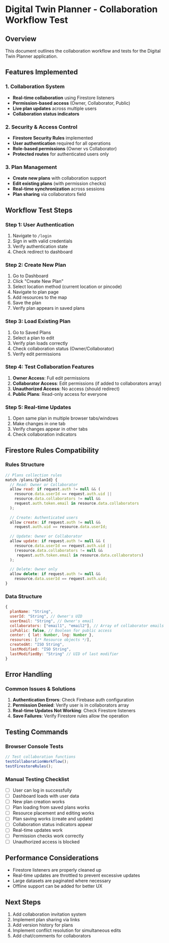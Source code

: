 # Digital Twin Planner - Collaboration Workflow Test

## Overview
This document outlines the collaboration workflow and tests for the Digital Twin Planner application.

## Features Implemented

### 1. Collaboration System
- **Real-time collaboration** using Firestore listeners
- **Permission-based access** (Owner, Collaborator, Public)
- **Live plan updates** across multiple users
- **Collaboration status indicators**

### 2. Security & Access Control
- **Firestore Security Rules** implemented
- **User authentication** required for all operations
- **Role-based permissions** (Owner vs Collaborator)
- **Protected routes** for authenticated users only

### 3. Plan Management
- **Create new plans** with collaboration support
- **Edit existing plans** (with permission checks)
- **Real-time synchronization** across sessions
- **Plan sharing** via collaborators field

## Workflow Test Steps

### Step 1: User Authentication
1. Navigate to `/login`
2. Sign in with valid credentials
3. Verify authentication state
4. Check redirect to dashboard

### Step 2: Create New Plan
1. Go to Dashboard
2. Click "Create New Plan"
3. Select location method (current location or pincode)
4. Navigate to plan page
5. Add resources to the map
6. Save the plan
7. Verify plan appears in saved plans

### Step 3: Load Existing Plan
1. Go to Saved Plans
2. Select a plan to edit
3. Verify plan loads correctly
4. Check collaboration status (Owner/Collaborator)
5. Verify edit permissions

### Step 4: Test Collaboration Features
1. **Owner Access**: Full edit permissions
2. **Collaborator Access**: Edit permissions (if added to collaborators array)
3. **Unauthorized Access**: No access (should redirect)
4. **Public Plans**: Read-only access for everyone

### Step 5: Real-time Updates
1. Open same plan in multiple browser tabs/windows
2. Make changes in one tab
3. Verify changes appear in other tabs
4. Check collaboration indicators

## Firestore Rules Compatibility

### Rules Structure
```javascript
// Plans collection rules
match /plans/{planId} {
  // Read: Owner or Collaborator
  allow read: if request.auth != null && (
    resource.data.userId == request.auth.uid ||
    resource.data.collaborators != null && 
    request.auth.token.email in resource.data.collaborators
  );
  
  // Create: Authenticated users
  allow create: if request.auth != null && 
    request.auth.uid == resource.data.userId;
  
  // Update: Owner or Collaborator
  allow update: if request.auth != null && (
    resource.data.userId == request.auth.uid ||
    (resource.data.collaborators != null && 
     request.auth.token.email in resource.data.collaborators)
  );
  
  // Delete: Owner only
  allow delete: if request.auth != null && 
    resource.data.userId == request.auth.uid;
}
```

### Data Structure
```javascript
{
  planName: "String",
  userId: "String", // Owner's UID
  userEmail: "String", // Owner's email
  collaborators: ["email1", "email2"], // Array of collaborator emails
  isPublic: false, // Boolean for public access
  center: { lat: Number, lng: Number },
  resources: [/* Resource objects */],
  createdAt: "ISO String",
  lastModified: "ISO String",
  lastModifiedBy: "String" // UID of last modifier
}
```

## Error Handling

### Common Issues & Solutions
1. **Authentication Errors**: Check Firebase auth configuration
2. **Permission Denied**: Verify user is in collaborators array
3. **Real-time Updates Not Working**: Check Firestore listeners
4. **Save Failures**: Verify Firestore rules allow the operation

## Testing Commands

### Browser Console Tests
```javascript
// Test collaboration functions
testCollaborationWorkflow();
testFirestoreRules();
```

### Manual Testing Checklist
- [ ] User can log in successfully
- [ ] Dashboard loads with user data
- [ ] New plan creation works
- [ ] Plan loading from saved plans works
- [ ] Resource placement and editing works
- [ ] Plan saving works (create and update)
- [ ] Collaboration status indicators appear
- [ ] Real-time updates work
- [ ] Permission checks work correctly
- [ ] Unauthorized access is blocked

## Performance Considerations
- Firestore listeners are properly cleaned up
- Real-time updates are throttled to prevent excessive updates
- Large datasets are paginated where necessary
- Offline support can be added for better UX

## Next Steps
1. Add collaboration invitation system
2. Implement plan sharing via links
3. Add version history for plans
4. Implement conflict resolution for simultaneous edits
5. Add chat/comments for collaborators
